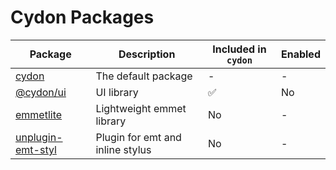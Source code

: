 # Cydon Packages

| Package                                  | Description                      | Included in `cydon` | Enabled |
| ---------------------------------------- | -------------------------------- | ------------------- | ------- |
| [cydon](./cydon)                         | The default package              | -                   | -       |
| [@cydon/ui](./ui)                        | UI library                       | ✅                   | No      |
| [emmetlite](./emmetlite)                 | Lightweight emmet library        | No                  | -       |
| [unplugin-emt-styl](./unplugin-emt-styl) | Plugin for emt and inline stylus | No                  | -       |
